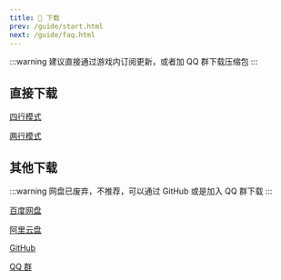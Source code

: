 ```yaml
---
title: 🐣 下载
prev: /guide/start.html
next: /guide/faq.html
---
```


:::warning
建议直接通过游戏内订阅更新，或者加 QQ 群下载压缩包
:::

## 直接下载

<a href="https://gcore.jsdelivr.net/gh/dunhuixiao/LiyuTargetMon@docs/targetmon/%E3%80%90%E9%B2%A4%E9%B1%BC%E7%9B%91%E6%8E%A7%E3%80%91v1.6.0%EF%BC%88%E5%9B%9B%E8%A1%8C%E6%A8%A1%E5%BC%8F%EF%BC%89.jx3dat" download="【鲤鱼监控】v1.6.0（四行模式）.jx3dat">四行模式</a>

<a href="https://gcore.jsdelivr.net/gh/dunhuixiao/LiyuTargetMon@docs/targetmon/%E3%80%90%E9%B2%A4%E9%B1%BC%E7%9B%91%E6%8E%A7%E3%80%91v1.6.0%EF%BC%88%E4%B8%A4%E8%A1%8C%E6%A8%A1%E5%BC%8F%EF%BC%89.jx3dat" download="【鲤鱼监控】v1.6.0（两行模式）.jx3dat">两行模式</a>

## 其他下载

:::warning
网盘已废弃，不推荐，可以通过 GitHub 或是加入 QQ 群下载
:::

[百度网盘](https://pan.baidu.com/s/1pi6m2ErZq7WWQf9c5wzpig?pwd=ksvq)

[阿里云盘](https://www.alipan.com/s/Qyn1eTTzFjq)

[GitHub](https://github.com/dunhuixiao/LiyuTargetMon/releases)

[QQ 群](https://jq.qq.com/?_wv=1027&k=jmw5fLpn)